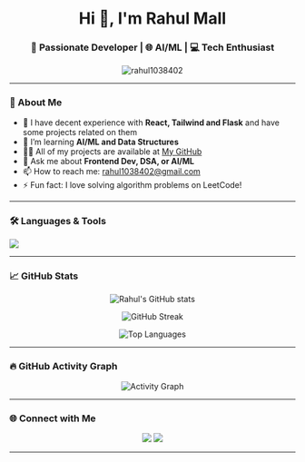 <!-- GitHub Profile README -->

<h1 align="center">Hi 👋, I'm Rahul Mall</h1>
<h3 align="center">🚀 Passionate Developer | 🌐 AI/ML | 💻 Tech Enthusiast</h3>

<p align="center">
  <img src="https://komarev.com/ghpvc/?username=rahul1038402&label=Profile%20views&color=0e75b6&style=flat" alt="rahul1038402" />
</p>

---

### 🧠 About Me

- 🚀 I have decent experience with **React, Tailwind and Flask** and have some projects related on them
- 🌱 I’m learning **AI/ML and Data Structures**
- 🧑‍💻 All of my projects are available at [My GitHub](https://github.com/rahul1038402)
- 💬 Ask me about **Frontend Dev, DSA, or AI/ML**
- 📫 How to reach me: [rahul1038402@gmail.com](mailto:rahul1038402@gmail.com)
- ⚡ Fun fact: I love solving algorithm problems on LeetCode!

---

### 🛠️ Languages & Tools

<p>
  <img src="https://skillicons.dev/icons?i=js,ts,react,html,css,tailwind,python,flask,git,vscode,figma" />
</p>

---

### 📈 GitHub Stats

<p align="center">
  <img src="https://github-readme-stats.vercel.app/api?username=rahul1038402&show_icons=true&theme=radical&count_private=true" alt="Rahul's GitHub stats" />
</p>

<p align="center">
  <img src="https://github-readme-streak-stats.herokuapp.com/?user=rahul1038402&theme=radical" alt="GitHub Streak" />
</p>

<p align="center">
  <img src="https://github-readme-stats.vercel.app/api/top-langs/?username=rahul1038402&layout=compact&theme=radical" alt="Top Languages" />
</p>

---

### 🔥 GitHub Activity Graph

<p align="center">
  <img src="https://github-readme-activity-graph.vercel.app/graph?username=rahul1038402&theme=rogue" alt="Activity Graph" />
</p>

---

### 🌐 Connect with Me

<p align="center">
  <a href="https://www.linkedin.com/in/rahul-malll-85989327b/"><img src="https://img.shields.io/badge/-LinkedIn-0077B5?logo=linkedin&style=for-the-badge&logoColor=white"/></a>
  <a href="https://github.com/Rahul1038402"><img src="https://img.shields.io/badge/-GitHub-181717?logo=github&style=for-the-badge&logoColor=white"/></a>
</p>

---
